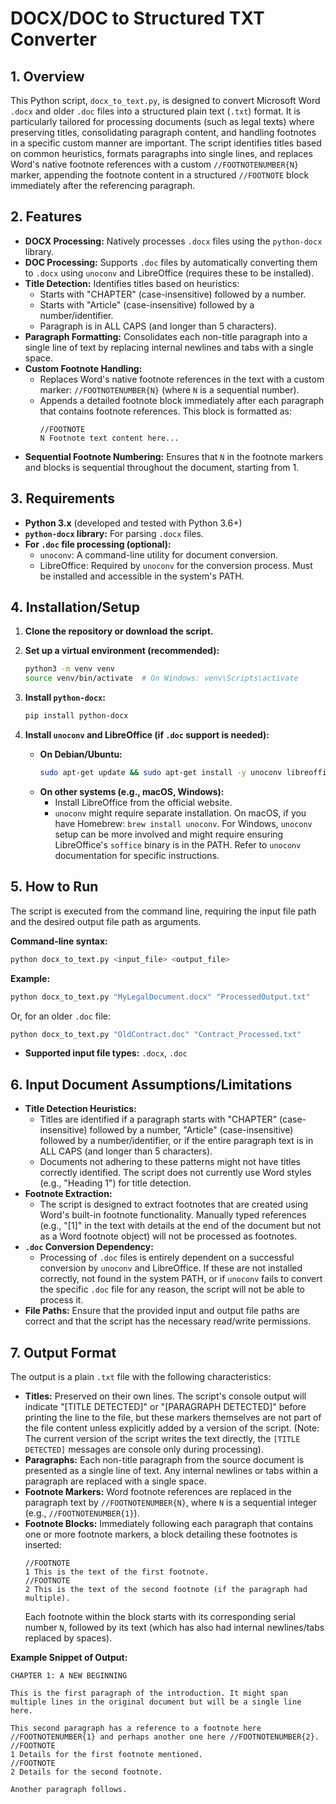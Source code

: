 # DOCX/DOC to Structured TXT Converter

## 1. Overview

This Python script, `docx_to_text.py`, is designed to convert Microsoft Word `.docx` and older `.doc` files into a structured plain text (`.txt`) format. It is particularly tailored for processing documents (such as legal texts) where preserving titles, consolidating paragraph content, and handling footnotes in a specific custom manner are important. The script identifies titles based on common heuristics, formats paragraphs into single lines, and replaces Word's native footnote references with a custom `//FOOTNOTENUMBER{N}` marker, appending the footnote content in a structured `//FOOTNOTE` block immediately after the referencing paragraph.

## 2. Features

*   **DOCX Processing:** Natively processes `.docx` files using the `python-docx` library.
*   **DOC Processing:** Supports `.doc` files by automatically converting them to `.docx` using `unoconv` and LibreOffice (requires these to be installed).
*   **Title Detection:** Identifies titles based on heuristics:
    *   Starts with "CHAPTER" (case-insensitive) followed by a number.
    *   Starts with "Article" (case-insensitive) followed by a number/identifier.
    *   Paragraph is in ALL CAPS (and longer than 5 characters).
*   **Paragraph Formatting:** Consolidates each non-title paragraph into a single line of text by replacing internal newlines and tabs with a single space.
*   **Custom Footnote Handling:**
    *   Replaces Word's native footnote references in the text with a custom marker: `//FOOTNOTENUMBER{N}` (where `N` is a sequential number).
    *   Appends a detailed footnote block immediately after each paragraph that contains footnote references. This block is formatted as:
        ```
        //FOOTNOTE
        N Footnote text content here...
        ```
*   **Sequential Footnote Numbering:** Ensures that `N` in the footnote markers and blocks is sequential throughout the document, starting from 1.

## 3. Requirements

*   **Python 3.x** (developed and tested with Python 3.6+)
*   **`python-docx` library:** For parsing `.docx` files.
*   **For `.doc` file processing (optional):**
    *   `unoconv`: A command-line utility for document conversion.
    *   LibreOffice: Required by `unoconv` for the conversion process. Must be installed and accessible in the system's PATH.

## 4. Installation/Setup

1.  **Clone the repository or download the script.**

2.  **Set up a virtual environment (recommended):**
    ```bash
    python3 -m venv venv
    source venv/bin/activate  # On Windows: venv\Scripts\activate
    ```

3.  **Install `python-docx`:**
    ```bash
    pip install python-docx
    ```

4.  **Install `unoconv` and LibreOffice (if `.doc` support is needed):**
    *   **On Debian/Ubuntu:**
        ```bash
        sudo apt-get update && sudo apt-get install -y unoconv libreoffice
        ```
    *   **On other systems (e.g., macOS, Windows):**
        *   Install LibreOffice from the official website.
        *   `unoconv` might require separate installation. On macOS, if you have Homebrew: `brew install unoconv`. For Windows, `unoconv` setup can be more involved and might require ensuring LibreOffice's `soffice` binary is in the PATH. Refer to `unoconv` documentation for specific instructions.

## 5. How to Run

The script is executed from the command line, requiring the input file path and the desired output file path as arguments.

**Command-line syntax:**
```bash
python docx_to_text.py <input_file> <output_file>
```

**Example:**
```bash
python docx_to_text.py "MyLegalDocument.docx" "ProcessedOutput.txt"
```
Or, for an older `.doc` file:
```bash
python docx_to_text.py "OldContract.doc" "Contract_Processed.txt"
```

*   **Supported input file types:** `.docx`, `.doc`

## 6. Input Document Assumptions/Limitations

*   **Title Detection Heuristics:**
    *   Titles are identified if a paragraph starts with "CHAPTER" (case-insensitive) followed by a number, "Article" (case-insensitive) followed by a number/identifier, or if the entire paragraph text is in ALL CAPS (and longer than 5 characters).
    *   Documents not adhering to these patterns might not have titles correctly identified. The script does not currently use Word styles (e.g., "Heading 1") for title detection.
*   **Footnote Extraction:**
    *   The script is designed to extract footnotes that are created using Word's built-in footnote functionality. Manually typed references (e.g., "[1]" in the text with details at the end of the document but not as a Word footnote object) will not be processed as footnotes.
*   **`.doc` Conversion Dependency:**
    *   Processing of `.doc` files is entirely dependent on a successful conversion by `unoconv` and LibreOffice. If these are not installed correctly, not found in the system PATH, or if `unoconv` fails to convert the specific `.doc` file for any reason, the script will not be able to process it.
*   **File Paths:** Ensure that the provided input and output file paths are correct and that the script has the necessary read/write permissions.

## 7. Output Format

The output is a plain `.txt` file with the following characteristics:

*   **Titles:** Preserved on their own lines. The script's console output will indicate "[TITLE DETECTED]" or "[PARAGRAPH DETECTED]" before printing the line to the file, but these markers themselves are not part of the file content unless explicitly added by a version of the script. (Note: The current version of the script writes the text directly, the `[TITLE DETECTED]` messages are console only during processing).
*   **Paragraphs:** Each non-title paragraph from the source document is presented as a single line of text. Any internal newlines or tabs within a paragraph are replaced with a single space.
*   **Footnote Markers:** Word footnote references are replaced in the paragraph text by `//FOOTNOTENUMBER{N}`, where `N` is a sequential integer (e.g., `//FOOTNOTENUMBER{1}`).
*   **Footnote Blocks:** Immediately following each paragraph that contains one or more footnote markers, a block detailing these footnotes is inserted:
    ```
    //FOOTNOTE
    1 This is the text of the first footnote.
    //FOOTNOTE
    2 This is the text of the second footnote (if the paragraph had multiple).
    ```
    Each footnote within the block starts with its corresponding serial number `N`, followed by its text (which has also had internal newlines/tabs replaced by spaces).

**Example Snippet of Output:**

```
CHAPTER 1: A NEW BEGINNING

This is the first paragraph of the introduction. It might span multiple lines in the original document but will be a single line here.

This second paragraph has a reference to a footnote here //FOOTNOTENUMBER{1} and perhaps another one here //FOOTNOTENUMBER{2}.
//FOOTNOTE
1 Details for the first footnote mentioned.
//FOOTNOTE
2 Details for the second footnote.

Another paragraph follows.
```
